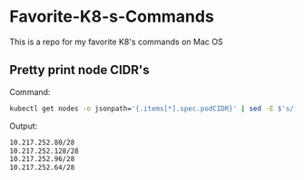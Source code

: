 # Favorite-K8-s-Commands
This is a repo for my favorite K8's commands on Mac OS

## Pretty print node CIDR's
Command:
```bash
kubectl get nodes -o jsonpath='{.items[*].spec.podCIDR}' | sed -E $'s/[ \t]+/\\\n/g'
```
Output:
```bash
10.217.252.80/28
10.217.252.128/28
10.217.252.96/28
10.217.252.64/28
```

